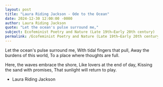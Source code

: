 ```yaml
---
layout: post
title: "Laura Riding Jackson - Ode to the Ocean"
date: 2024-12-30 12:00:00 -0000
author: Laura Riding Jackson
quote: "Let the ocean's pulse surround me,"
subject: Ecofeminist Poetry and Nature (Late 19th–Early 20th century)
permalink: /Ecofeminist Poetry and Nature (Late 19th–Early 20th century)/Laura Riding Jackson/Laura Riding Jackson - Ode to the Ocean
---
```


Let the ocean's pulse surround me,
With tidal fingers that pull,
Away the burdens of this world,
To a place where thoughts are full.

Here, the waves embrace the shore,
Like lovers at the end of day,
Kissing the sand with promises,
That sunlight will return to play.

- Laura Riding Jackson
